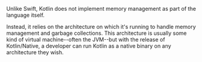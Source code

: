 Unlike Swift, Kotlin does not implement memory management as part of the language itself. 

Instead, it relies on the architecture on which it's running to handle memory management and garbage collections. This architecture is usually some kind of virtual machine--often the JVM--but with the release of Kotlin/Native, a developer can run Kotlin as a native binary on any architecture they wish.

